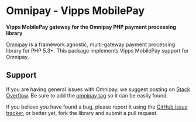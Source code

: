 # Omnipay - Vipps MobilePay

**Vipps MobilePay gateway for the Omnipay PHP payment processing library**

[Omnipay](https://github.com/thephpleague/omnipay) is a framework agnostic, multi-gateway payment
processing library for PHP 5.3+. This package implements Vipps MobilePay support for Omnipay.

## Support

If you are having general issues with Omnipay, we suggest posting on [Stack Overflow](http://stackoverflow.com/). Be sure to add the [omnipay tag](http://stackoverflow.com/questions/tagged/omnipay) so it can be easily found.


If you believe you have found a bug, please report it using the [GitHub issue tracker](https://github.com/cloudcogsio/omnipay-firstatlanticcommerce-gateway/issues), or better yet, fork the library and submit a pull request.
